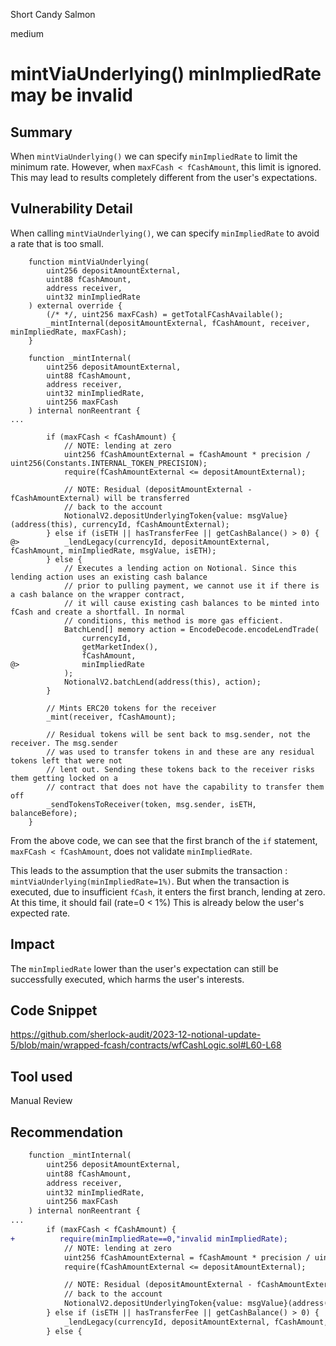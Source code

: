 Short Candy Salmon

medium

# mintViaUnderlying() minImpliedRate may be invalid

## Summary
When `mintViaUnderlying()` we can specify `minImpliedRate` to limit the minimum rate. 
However, when `maxFCash < fCashAmount`, this limit is ignored. 
This may lead to results completely different from the user's expectations.

## Vulnerability Detail

When calling `mintViaUnderlying()`, we can specify `minImpliedRate` to avoid a rate that is too small.

```solidity
    function mintViaUnderlying(
        uint256 depositAmountExternal,
        uint88 fCashAmount,
        address receiver,
        uint32 minImpliedRate
    ) external override {
        (/* */, uint256 maxFCash) = getTotalFCashAvailable();
        _mintInternal(depositAmountExternal, fCashAmount, receiver, minImpliedRate, maxFCash);
    }

    function _mintInternal(
        uint256 depositAmountExternal,
        uint88 fCashAmount,
        address receiver,
        uint32 minImpliedRate,
        uint256 maxFCash
    ) internal nonReentrant {
...

        if (maxFCash < fCashAmount) {
            // NOTE: lending at zero
            uint256 fCashAmountExternal = fCashAmount * precision / uint256(Constants.INTERNAL_TOKEN_PRECISION);
            require(fCashAmountExternal <= depositAmountExternal);

            // NOTE: Residual (depositAmountExternal - fCashAmountExternal) will be transferred
            // back to the account
            NotionalV2.depositUnderlyingToken{value: msgValue}(address(this), currencyId, fCashAmountExternal);
        } else if (isETH || hasTransferFee || getCashBalance() > 0) {
@>          _lendLegacy(currencyId, depositAmountExternal, fCashAmount, minImpliedRate, msgValue, isETH);
        } else {
            // Executes a lending action on Notional. Since this lending action uses an existing cash balance
            // prior to pulling payment, we cannot use it if there is a cash balance on the wrapper contract,
            // it will cause existing cash balances to be minted into fCash and create a shortfall. In normal
            // conditions, this method is more gas efficient.
            BatchLend[] memory action = EncodeDecode.encodeLendTrade(
                currencyId,
                getMarketIndex(),
                fCashAmount,
@>              minImpliedRate
            );
            NotionalV2.batchLend(address(this), action);
        }

        // Mints ERC20 tokens for the receiver
        _mint(receiver, fCashAmount);

        // Residual tokens will be sent back to msg.sender, not the receiver. The msg.sender
        // was used to transfer tokens in and these are any residual tokens left that were not
        // lent out. Sending these tokens back to the receiver risks them getting locked on a
        // contract that does not have the capability to transfer them off
        _sendTokensToReceiver(token, msg.sender, isETH, balanceBefore);
    }

```

From the above code, we can see that the first branch of the `if` statement, `maxFCash < fCashAmount`, does not validate `minImpliedRate`.

This leads to the assumption that the user submits the transaction : `mintViaUnderlying(minImpliedRate=1%)`. 
But when the transaction is executed, due to insufficient `fCash`, it enters the first branch, lending at zero. 
At this time, it should fail (rate=0 < 1%)
This is already below the user's expected rate.

## Impact

The `minImpliedRate` lower than the user's expectation can still be successfully executed, which harms the user's interests.

## Code Snippet

https://github.com/sherlock-audit/2023-12-notional-update-5/blob/main/wrapped-fcash/contracts/wfCashLogic.sol#L60-L68

## Tool used

Manual Review

## Recommendation
```diff
    function _mintInternal(
        uint256 depositAmountExternal,
        uint88 fCashAmount,
        address receiver,
        uint32 minImpliedRate,
        uint256 maxFCash
    ) internal nonReentrant {
...
        if (maxFCash < fCashAmount) {
+          require(minImpliedRate==0,"invalid minImpliedRate);
            // NOTE: lending at zero
            uint256 fCashAmountExternal = fCashAmount * precision / uint256(Constants.INTERNAL_TOKEN_PRECISION);
            require(fCashAmountExternal <= depositAmountExternal);

            // NOTE: Residual (depositAmountExternal - fCashAmountExternal) will be transferred
            // back to the account
            NotionalV2.depositUnderlyingToken{value: msgValue}(address(this), currencyId, fCashAmountExternal);
        } else if (isETH || hasTransferFee || getCashBalance() > 0) {
            _lendLegacy(currencyId, depositAmountExternal, fCashAmount, minImpliedRate, msgValue, isETH);
        } else {
```

